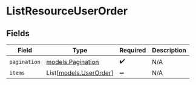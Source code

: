 # ListResourceUserOrder


## Fields

| Field                                            | Type                                             | Required                                         | Description                                      |
| ------------------------------------------------ | ------------------------------------------------ | ------------------------------------------------ | ------------------------------------------------ |
| `pagination`                                     | [models.Pagination](../models/pagination.md)     | :heavy_check_mark:                               | N/A                                              |
| `items`                                          | List[[models.UserOrder](../models/userorder.md)] | :heavy_minus_sign:                               | N/A                                              |
